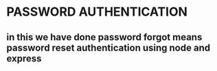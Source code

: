 <h1> PASSWORD AUTHENTICATION </h1>
<h2> in this we have done password forgot means password reset authentication using node and express <h2>
